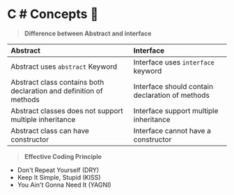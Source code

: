 # C \# Concepts :slightly_smiling_face: 

> **Difference between Abstract and interface**

| Abstract              | Interface                        |
|:---------------------- |:------------------------|
|Abstract uses `abstract` Keyword | Interface uses `interface` keyword |
| Abstract class contains both declaration and definition of methods | Interface should contain declaration of methods |
| Abstract classes does not support multiple inheritance| Interface support multiple inheritance|
|Abstract class can have constructor | Interface cannot have a constructor |

>**Effective Coding Principle**
- Don't Repeat Yourself (DRY)
- Keep It Simple, Stupid (KISS)
- You Ain't Gonna Need It (YAGNI)

